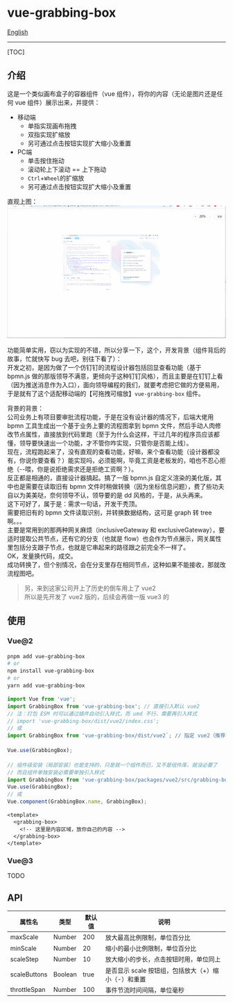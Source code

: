 # vue-grabbing-box

[English](README.md)

---

[TOC]

## 介绍

这是一个类似画布盒子的容器组件（vue 组件），将你的内容（无论是图片还是任何 vue 组件）展示出来，并提供：

- 移动端
  - 单指实现画布拖拽
  - 双指实现扩缩放
  - 另可通过点击按钮实现扩大缩小及重置
- PC端
  - 单击按住拖动
  - 滚动轮上下滚动 == 上下拖动
  - `Ctrl`+`Wheel`的扩缩放
  - 另可通过点击按钮实现扩大缩小及重置

直观上图：
![](docs/images/vue2-demo-captture.gif)

功能简单实用，窃以为实现的不错，所以分享一下，这个，开发背景（组件背后的故事，忙就快写 bug 去吧，别往下看了）：  
开发之初，是因为做了一个仿钉钉的流程设计器包括回显查看功能（基于 bpmn.js 做的那版领导不满意，更倾向于这种钉钉风格），而且主要是在钉钉上看（因为推送消息作为入口），面向领导编程的我们，就要考虑把它做的方便易用，于是就有了这个适配移动端的【可拖拽可缩放】`vue-grabbing-box` 组件。

背景的背景：  
公司业务上有项目要审批流程功能，于是在没有设计器的情况下，后端大佬用 bpmn 工具生成出一个基于业务上要的流程图拿到 bpmn 文件，然后手动人肉修改节点属性，直接放到代码里跑（至于为什么会这样，干过几年的程序员应该都懂，领导要快速出一个功能，才不管你咋实现，只管你是否能上线）。  
现在，流程跑起来了，没有直观的查看功能，好嘛，来个查看功能（设计器都没有，你说你要查看？）能实现吗，必须能啊，毕竟工资是老板发的，咱也不忍心拒绝（--喂，你是说拒绝需求还是拒绝工资啊？）。  
反正都是相通的，直接设计器搞起。搞了一版 bpmn.js 自定义渲染的美化版，其中也是需要在读取旧有 bpmn 文件时稍做转换（因为坐标信息问题），费了些功夫自以为美美哒，奈何领导不认，领导要的是 dd 风格的，于是，从头再来。  
这下可好了，属于是：需求一句话，开发干秃顶。  
需要把旧有的 bpmn 文件读取识别，并转换数据结构，这可是 graph 转 tree 啊。。。  
主要是常用到的那两种网关麻烦（inclusiveGateway 和 exclusiveGateway），要适时提取公共节点，还有它的分支（也就是 flow）也会作为节点展示，网关属性里包括分支跟子节点，也就是它串起来的路径跟之前完全不一样了。  
OK，发量换代码，成交。  
成功转换了，但个别情况，会在分支里存在相同节点，这种如果不能接收，那就改流程图吧。

> 另，来到这家公司开上了历史的倒车用上了 vue2  
> 所以是先开发了 vue2 版的，后续会再做一版 vue3 的

## 使用

### Vue@2

```bash
pnpm add vue-grabbing-box
# or
npm install vue-grabbing-box
# or
yarn add vue-grabbing-box
```

```js
import Vue from 'vue';
import GrabbingBox from 'vue-grabbing-box'; // 直接引入默认 vue2
// 注：打包 ESM 时可以通过插件自动引入样式，而 umd 不行，需要再引入样式
// import 'vue-grabbing-box/dist/vue2/index.css';
// 或
import GrabbingBox from 'vue-grabbing-box/dist/vue2`; // 指定 vue2（推荐）

Vue.use(GrabbingBox);

// 组件级安装（局部安装）也是支持的，只是就一个组件而已，又不是组件库，就没必要了
// 而且组件单独安装必需要单独引入样式
import GrabbingBox from 'vue-grabbing-box/packages/vue2/src/grabbing-box';
Vue.use(GrabbingBox);
// 或
Vue.component(GrabbingBox.name, GrabbingBox);
```

```vue
<template>
  <grabbing-box>
    <!-- 这里是内容区域，放你自己的内容 -->
  </grabbing-box>
</template>
```

### Vue@3

TODO

## API

|属性名|类型|默认值|说明|
|--|--|--|--|
|maxScale|Number|200|放大最高比例限制，单位百分比|
|minScale|Number|20|缩小的最小比例限制，单位百分比|
|scaleStep|Number|10|放大缩小的步长，点击按钮时用，单位同上|
|scaleButtons|Boolean|true|是否显示 scale 按钮组，包括放大（+）缩小（-）和重置|
|throttleSpan|Number|100|事件节流时间间隔，单位毫秒|
